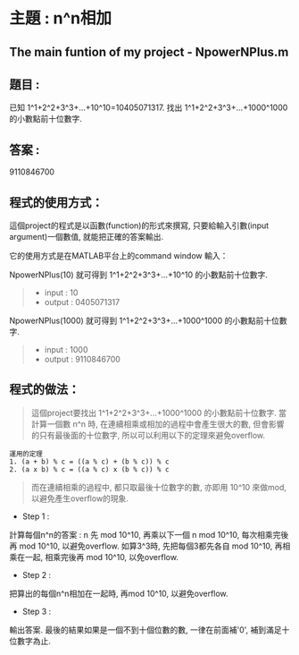 # 主題 : n^n相加
## The main funtion of my project - NpowerNPlus.m
## 題目 :
已知 1^1+2^2+3^3+...+10^10=10405071317. 找出 1^1+2^2+3^3+...+1000^1000 的小數點前十位數字.

## 答案 :
9110846700

## 程式的使用方式：
這個project的程式是以函數(function)的形式來撰寫, 只要給輸入引數(input argument)一個數值, 就能把正確的答案輸出.

它的使用方式是在MATLAB平台上的command window 輸入：

NpowerNPlus(10) 就可得到 1^1+2^2+3^3+...+10^10 的小數點前十位數字.
>* input : 10
>* output : 0405071317

NpowerNPlus(1000) 就可得到 1^1+2^2+3^3+...+1000^1000 的小數點前十位數字.
>* input : 1000
>* output : 9110846700
 
## 程式的做法：
> 這個project要找出 1^1+2^2+3^3+...+1000^1000 的小數點前十位數字. 當計算一個數 n^n 時, 在連續相乘或相加的過程中會產生很大的數, 但會影響的只有最後面的十位數字, 所以可以利用以下的定理來避免overflow.
```
運用的定理
1. (a + b) % c = ((a % c) + (b % c)) % c
2. (a x b) % c = ((a % c) x (b % c)) % c
```
> 而在連續相乘的過程中, 都只取最後十位數字的數, 亦即用 10^10 來做mod, 以避免產生overflow的現象.

* Step 1 :

計算每個n^n的答案 : n 先 mod 10^10, 再乘以下一個 n mod 10^10, 每次相乘完後再 mod 10^10, 以避免overflow. 如算3^3時, 先把每個3都先各自 mod 10^10, 再相乘在一起, 相乘完後再 mod 10^10, 以免overflow.

* Step 2 :

把算出的每個n^n相加在一起時, 再mod 10^10, 以避免overflow.

* Step 3 :

輸出答案. 最後的結果如果是一個不到十個位數的數, 一律在前面補'0', 補到滿足十位數字為止.



